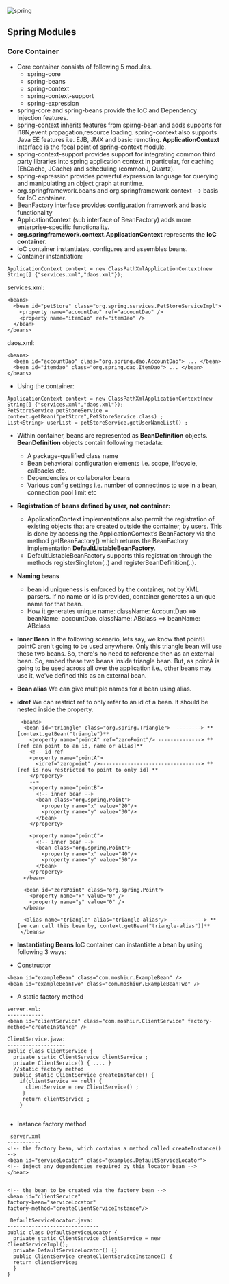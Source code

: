 ![spring](https://user-images.githubusercontent.com/36560845/108955840-04f26380-7699-11eb-8acf-a64857a132c4.png)


## Spring Modules
### Core Container
* Core container consists of following 5 modules.
  - spring-core
  - spring-beans
  - spring-context
  - spring-context-support
  - spring-expression
* spring-core and spring-beans provide the IoC and Dependency Injection features.
* spring-context inherits features from spirng-bean and adds supports for I18N,event propagation,resource loading. spring-context also supports Java EE features i.e. EJB, JMX and basic remoting. **ApplicationContext** interface is the focal point of spring-context module.
* spring-context-support provides support for integrating common third party libraries into spring application context in particular, for caching (EhCache, JCache) and scheduling (commonJ, Quartz).
* spring-expression provides powerful expression language for querying and manipulating an object graph at runtime.
* org.springframework.beans and org.springframework.context --> basis for IoC container.
* BeanFactory interface provides configuration framework and basic functionality
* ApplicationContext (sub interface of BeanFactory) adds more enterprise-specific functionality.
* **org.springframework.context.ApplicationContext** represents the **IoC container.**
* IoC container instantiates, configures and assembles beans.
* Container instantiation: 

```ApplicationContext context = new ClassPathXmlApplicationContext(new String[] {"services.xml","daos.xml"});```

services.xml:
```
<beans>
  <bean id="petStore" class="org.spring.services.PetStoreServiceImpl">
    <property name="accountDao" ref="accountDao" />
    <property name="itemDao" ref="itemDao" />
  </bean>
</beans>
```

daos.xml:
```
<beans>
  <bean id="accountDao" class="org.spring.dao.AccountDao"> ... </bean>
  <bean id="itemdao" class="org.spring.dao.ItemDao"> ... </bean>
</beans>
```

* Using the container:
```
ApplicationContext context = new ClassPathXmlApplicationContext(new String[] {"services.xml","daos.xml"});
PetStoreService petStoreService = context.getBean("petStore",PetStoreService.class) ; 
List<String> userList = petStoreService.getUserNameList() ; 
```

* Within container, beans are represented as **BeanDefinition** objects. **BeanDefinition** objects contain following metadata:
  - A package-qualified class name
  - Bean behavioral configuration elements i.e. scope, lifecycle, callbacks etc.
  - Dependencies or collaborator beans
  - Various config settings i.e. number of connectinos to use in a bean, connection pool limit etc
* **Registration of beans defined by user, not container:** 
    - ApplicationContext implementations also permit the registration of existing objects that are created outside the container, by users. This is done by accessing the ApplicationContext’s BeanFactory via the method getBeanFactory() which returns the BeanFactory implementation **DefaultListableBeanFactory**.
    - DefaultListableBeanFactory supports this registration through the methods registerSingleton(..) and registerBeanDefinition(..).
* **Naming beans**
    - bean id uniqueness is enforced by the container, not by XML parsers. If no name or id is provided, container generates a unique name for that bean.
    - How it generates unique name: className: AccountDao  ==> beanName: accountDao. className: ABclass ==> beanName: ABclass
* **Inner Bean**
In the following scenario, lets say, we know that pointB pointC aren't going to be used anywhere. Only this triangle bean will use these two beans. So, there's no need to reference then as an external bean. So, embed these two beans inside triangle bean. But, as pointA is going to be used across all over the application i.e., other beans may use it, we've defined this as an external bean. 

* **Bean alias**
We can give multiple names for a bean using alias. 
* **idref** 
We can restrict ref to only refer to an id of a bean. It should be nested inside the property.
  ```
   <beans>
    <bean id="triangle" class="org.spring.Triangle">  --------> **[context.getBean("triangle")**
      <property name="pointA" ref="zeroPoint"/> --------------> **[ref can point to an id, name or alias]**
      <!-- id ref 
      <property name="pointA">
        <idref="zeropoint" />---------------------------------> ** [ref is now restricted to point to only id] **
      </property>
      -->
      <property name="pointB">
        <!-- inner bean -->
        <bean class="org.spring.Point">
          <property name="x" value="20"/>
          <property name="y" value="30"/>
        </bean>
      </property>
      
      <property name="pointC">
        <!-- inner bean -->
        <bean class="org.spring.Point">
          <property name="x" value="40"/>
          <property name="y" value="50"/>
        </bean>
      </property>
    </bean>
    
    <bean id="zeroPoint" class="org.spring.Point">
      <property name="x" value="0" />
      <property name="y" value="0" />
    </bean>
    
    <alias name="triangle" alias="triangle-alias"/> -----------> **[we can call this bean by, context.getBean("triangle-alias")]**
   </beans>
  ```
* **Instantiating Beans**
IoC container can instantiate a bean by using following 3 ways:
- Constructor
```
<bean id="exampleBean" class="com.moshiur.ExampleBean" />
<bean id="exampleBeanTwo" class="com.moshiur.ExampleBeanTwo" />
```
- A static factory method
```
server.xml:
------------
<bean id="clientService" class="com.moshiur.ClientService" factory-method="createInstance" />

ClientService.java:
-------------------
public class ClientService {
  private static ClientService clientService ; 
  private ClientService() { .... }
  //static factory method
  public static ClientService createInstance() {
    if(clientService == null) {
      clientService = new ClientService() ; 
     }
     return clientService ; 
    } 
  
```
- Instance factory method
```
 server.xml
-----------
<!-- the factory bean, which contains a method called createInstance() -->
<bean id="serviceLocator" class="examples.DefaultServiceLocator">
<!-- inject any dependencies required by this locator bean -->
</bean>


<!-- the bean to be created via the factory bean -->
<bean id="clientService"
factory-bean="serviceLocator"
factory-method="createClientServiceInstance"/>

 DefaultServiceLocator.java:
------------------------------
public class DefaultServiceLocator {
  private static ClientService clientService = new ClientServiceImpl();
  private DefaultServiceLocator() {}
  public ClientService createClientServiceInstance() {
  return clientService;
  }
}
```
